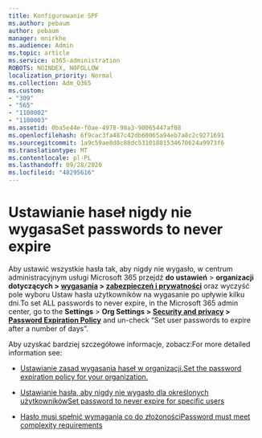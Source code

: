 ```yaml
---
title: Konfigurowanie SPF
ms.author: pebaum
author: pebaum
manager: mnirkhe
ms.audience: Admin
ms.topic: article
ms.service: o365-administration
ROBOTS: NOINDEX, NOFOLLOW
localization_priority: Normal
ms.collection: Adm_O365
ms.custom:
- "309"
- "565"
- "1100002"
- "1100003"
ms.assetid: 0ba5e44e-f0ae-4978-98a3-90065447af08
ms.openlocfilehash: 6f9cac3fa487c42db60065a94eb7a8c2c9271691
ms.sourcegitcommit: 1a9c59ae8d8c88dc53101881534670624a9973f6
ms.translationtype: MT
ms.contentlocale: pl-PL
ms.lasthandoff: 09/28/2020
ms.locfileid: "48295616"
---
```

# <a name="set-passwords-to-never-expire"></a><span data-ttu-id="9d2fc-102">Ustawianie haseł nigdy nie wygasa</span><span class="sxs-lookup"><span data-stu-id="9d2fc-102">Set passwords to never expire</span></span>

<span data-ttu-id="9d2fc-103">Aby ustawić wszystkie hasła tak, aby nigdy nie wygasło, w centrum administracyjnym usługi Microsoft 365 przejdź **do ustawień**  >  **organizacji dotyczących  >  [wygasania](https://portal.microsoft.com/Adminportal/Home#/Settings/SecurityPrivacy/:/Settings/L1/PasswordPolicy) > [zabezpieczeń i prywatności](https://portal.office.com/adminportal/home#/settings/security)** oraz wyczyść pole wyboru Ustaw hasła użytkowników na wygasanie po upływie kilku dni.</span><span class="sxs-lookup"><span data-stu-id="9d2fc-103">To set ALL passwords to never expire, in the Microsoft 365 admin center, go to the **Settings** > **Org Settings > [Security and privacy](https://portal.office.com/adminportal/home#/settings/security) > [Password Expiration Policy](https://portal.microsoft.com/Adminportal/Home#/Settings/SecurityPrivacy/:/Settings/L1/PasswordPolicy)** and un-check “Set user passwords to expire after a number of days”.</span></span>
  
<span data-ttu-id="9d2fc-104">Aby uzyskać bardziej szczegółowe informacje, zobacz:</span><span class="sxs-lookup"><span data-stu-id="9d2fc-104">For more detailed information see:</span></span>

- [<span data-ttu-id="9d2fc-105">Ustawianie zasad wygasania haseł w organizacji.</span><span class="sxs-lookup"><span data-stu-id="9d2fc-105">Set the password expiration policy for your organization.</span></span>](https://docs.microsoft.com/microsoft-365/admin/manage/set-password-expiration-policy)
  
- [<span data-ttu-id="9d2fc-106">Ustawianie hasła, aby nigdy nie wygasło dla określonych użytkowników</span><span class="sxs-lookup"><span data-stu-id="9d2fc-106">Set password to never expire for specific users</span></span>](https://docs.microsoft.com/microsoft-365/admin/add-users/set-password-to-never-expire)

- [<span data-ttu-id="9d2fc-107">Hasło musi spełnić wymagania co do złożoności</span><span class="sxs-lookup"><span data-stu-id="9d2fc-107">Password must meet complexity requirements</span></span>](https://docs.microsoft.com/windows/security/threat-protection/security-policy-settings/password-must-meet-complexity-requirements)
  